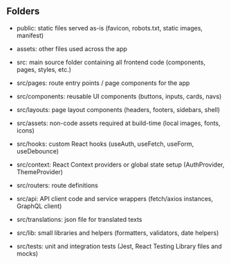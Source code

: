 ## Folders
- public: static files served as-is (favicon, robots.txt, static images, manifest)

- assets: other files used across the app

- src: main source folder containing all frontend code (components, pages, styles, etc.)

- src/pages: route entry points / page components for the app

- src/components: reusable UI components (buttons, inputs, cards, navs)

- src/layouts: page layout components (headers, footers, sidebars, shell)

- src/assets: non-code assets required at build-time (local images, fonts, icons)

- src/hooks: custom React hooks (useAuth, useFetch, useForm, useDebounce)

- src/context: React Context providers or global state setup (AuthProvider, ThemeProvider)

- src/routers: route definitions

- src/api: API client code and service wrappers (fetch/axios instances, GraphQL client)

- src/translations: json file for translated texts

- src/lib: small libraries and helpers (formatters, validators, date helpers)

- src/tests: unit and integration tests (Jest, React Testing Library files and mocks)
